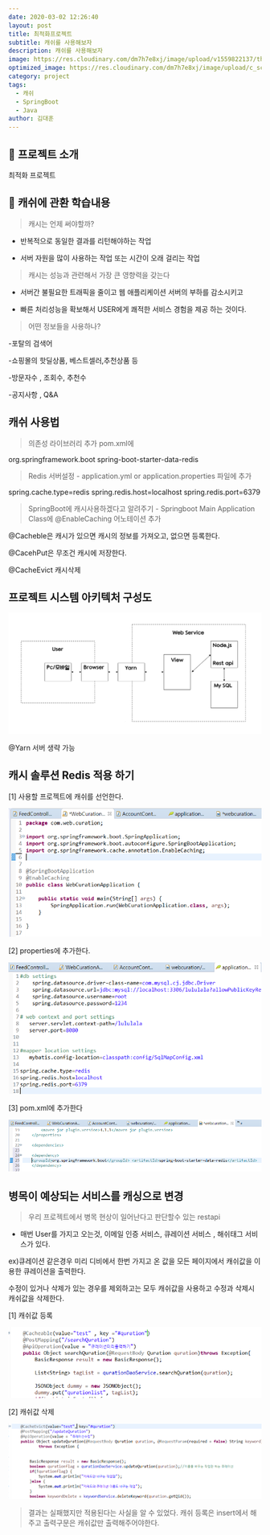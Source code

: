 ```yaml
---
date: 2020-03-02 12:26:40
layout: post
title: 최적화프로젝트
subtitle: 캐쉬를 사용해보자
description: 캐쉬를 사용해보자
image: https://res.cloudinary.com/dm7h7e8xj/image/upload/v1559822137/theme11_vei7iw.jpg
optimized_image: https://res.cloudinary.com/dm7h7e8xj/image/upload/c_scale,w_380/v1559822137/theme11_vei7iw.jpg
category: project
tags:
  - 캐쉬
  - SpringBoot
  - Java
author: 김대훈
---
```


## 🎤 프로젝트 소개

최적화 프로젝트

## 🎤 캐쉬에 관환 학습내용

> 캐시는 언제 써야할까?

- 반복적으로 동일한 결과를 리턴해야하는 작업

- 서버 자원을 많이 사용하는 작업 또는 시간이 오래 걸리는 작업

> 캐시는 성능과 관련해서 가장 큰 영향력을 갖는다

- 서버간 불필요한 트래픽을 줄이고 웹 애플리케이션 서버의 부하를 감소시키고

- 빠른 처리성능을 확보해서 USER에게 쾌적한 서비스 경험을 제공 하는 것이다.

> 어떤 정보들을 사용하나?

-포탈의 검색어

-쇼핑몰의 핫딜상품, 베스트셀러,추천상품 등

-방문자수 , 조회수, 추천수

-공지사항 , Q&A

## 캐쉬 사용법

> 의존성 라이브러리 추가 pom.xml에

<dependency> <groupId>org.springframework.boot</groupId> <artifactId>spring-boot-starter-data-redis</artifactId> </dependency>

> Redis 서버설정 - application.yml or application.properties 파일에 추가

spring.cache.type=redis spring.redis.host=localhost spring.redis.port=6379

> SpringBoot에 캐시사용하겠다고 알려주기 - Springboot Main Application Class에 @EnableCaching 어노테이션 추가

@Cacheble은 캐시가 있으면 캐시의 정보를 가져오고, 없으면 등록한다.

@CacehPut은 무조건 캐시에 저장한다.

@CacheEvict 캐시삭제

## 프로젝트 시스템 아키텍처 구성도

![1](../assets/img/work/캐쉬1.png)

@Yarn 서버 생략 가능

## 캐시 솔루션 Redis 적용 하기

[1] 사용할 프로젝트에 캐쉬를 선언한다.

![2](../assets/img/work/캐쉬선언.png)

[2] properties에 추가한다.

![3](../assets/img/work/properties.png)

[3] pom.xml에 추가한다

![4](../assets/img/work/pom.png)

## 병목이 예상되는 서비스를 캐싱으로 변경

> 우리 프로젝트에서 병목 현상이 일어난다고 판단할수 있는 restapi

- 매번 User를 가지고 오는것, 이메일 인증 서비스, 큐레이션 서비스 , 해쉬태그 서비스가 있다.

ex)큐레이션 같은경우 미리 디비에서 한번 가지고 온 값을 모든 페이지에서 캐쉬값을 이용한 큐레이션을 출력한다.

수정이 있거나 삭제가 있는 경우를 제외하고는 모두 캐쉬값을 사용하고 수정과 삭제시 캐쉬값을 삭제한다.

[1] 캐쉬값 등록

![5](../assets/img/work/큐레이션캐쉬출력.png)

[2] 캐쉬값 삭제

![6](../assets/img/work/캐쉬값_삭제.png)

> 결과는 실패했지만 적용된다는 사실을 알 수 있었다. 캐쉬 등록은 insert에서 해주고 출력구문은 캐쉬값만 출력해주어야한다.
